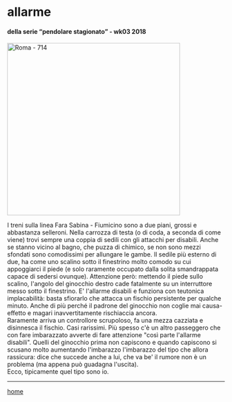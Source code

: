 # allarme

#### della serie “pendolare stagionato” - wk03 2018  
<img src="https://drive.google.com/uc?id=1kDc5OAh4EtSObMI7cO63PCVaBfYtXG4b" alt="Roma - 714" width="400"> 
<!--- /interarete113.png  --->  

I treni sulla linea Fara Sabina - Fiumicino sono a due piani, grossi e abbastanza selleroni. Nella carrozza di testa (o di coda, a seconda di come viene) trovi sempre una coppia di sedili con gli attacchi per disabili. Anche se stanno vicino al bagno, che puzza di chimico, se non sono mezzi sfondati sono comodissimi per allungare le gambe. Il sedile più esterno di due, ha come uno scalino sotto il finestrino molto comodo su cui appoggiarci il piede (e solo raramente occupato dalla solita smandrappata capace di sedersi ovunque). 
Attenzione però: mettendo il piede sullo scalino, l'angolo del ginocchio destro cade fatalmente su un interruttore messo sotto il finestrino. E' l'allarme disabili e funziona con teutonica implacabilità: basta sfiorarlo che attacca un fischio persistente per qualche minuto. Anche di più perché il padrone del ginocchio non coglie mai causa-effetto e magari inavvertitamente rischiaccia ancora.  
Raramente arriva un controllore scrupoloso, fa una mezza cazziata e disinnesca il fischio. Casi rarissimi. Più spesso c'è un altro passeggero che con fare imbarazzato avverte di fare attenzione "così parte l'allarme disabili". Quelli del ginocchio prima non capiscono e quando capiscono si scusano molto aumentando l'imbarazzo l'imbarazzo del tipo che allora rassicura: dice che succede anche a lui, che va be' il rumore non è un problema (ma appena può guadagna l'uscita).  
Ecco, tipicamente quel tipo sono io.  

---  
[home](/interarete.md) 
